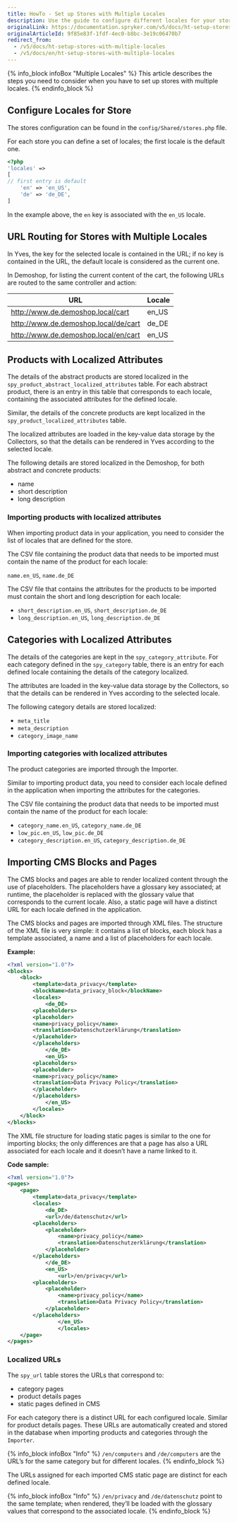 ```yaml
---
title: HowTo - Set up Stores with Multiple Locales
description: Use the guide to configure different locales for your store.
originalLink: https://documentation.spryker.com/v5/docs/ht-setup-stores-with-multiple-locales
originalArticleId: 9f85e83f-1fdf-4ec0-b8bc-3e19c06470b7
redirect_from:
  - /v5/docs/ht-setup-stores-with-multiple-locales
  - /v5/docs/en/ht-setup-stores-with-multiple-locales
---
```


{% info_block infoBox "Multiple Locales" %}
This article describes the steps you need to consider when you have to set up stores with multiple locales.
{% endinfo_block %}

## Configure Locales for Store
		
The stores configuration can be found in the `config/Shared/stores.php` file. 

For each store you can define a set of locales; the first locale is the default one.

```php
<?php
'locales' => 				
[
// first entry is default
	'en' => 'en_US',
	'de' => 'de_DE',
]
```

In the example above, the `en` key is associated with the `en_US` locale.

## URL Routing for Stores with Multiple Locales
		
In Yves, the key for the selected locale is contained in the URL; if no key is contained in the URL, the default locale is considered as the current one.

In Demoshop, for listing the current content of the cart, the following URLs are routed to the same controller and action:

| URL	| Locale |
| --- | --- |
| http://www.de.demoshop.local/cart | en_US |
| http://www.de.demoshop.local/de/cart |  de_DE|
|http://www.de.demoshop.local/en/cart  |  en_US|

## Products with Localized Attributes
		
The details of the abstract products are stored localized in the `spy_product_abstract_localized_attributes` table. For each abstract product, there is an entry in this table that corresponds to each locale, containing the associated attributes for the defined locale.
		
Similar, the details of the concrete products are kept localized in the `spy_product_localized_attributes` table.

The localized attributes are loaded in the key-value data storage by the Collectors, so that the details can be rendered in Yves according to the selected locale.

The following details are stored localized in the Demoshop, for both abstract and concrete products:

* name
* short description
* long description

### Importing products with localized attributes
When importing product data in your application, you need to consider the list of locales that are defined for the store.

The CSV file containing the product data that needs to be imported must contain the name of the product for each locale:

`name.en_US`, `name.de_DE`
			
The CSV file that contains the attributes for the products to be imported must contain the short and long description for each locale:
		
* `short_description.en_US`, `short_description.de_DE`
* `long_description.en_US`, `long_description.de_DE`

## Categories with Localized Attributes
		
The details of the categories are kept in the `spy_category_attribute`. For each category defined in the `spy_category` table, there is an entry for each defined locale containing the details of the category localized.
		
The attributes are loaded in the key-value data storage by the Collectors, so that the details can be rendered in Yves according to the selected locale.

The following category details are stored localized:

* `meta_title`
* `meta_description`
* `category_image_name`

### Importing categories with localized attributes
		
The product categories are imported through the Importer.

Similar to importing product data, you need to consider each locale defined in the application when importing the attributes for the categories.

The CSV file containing the product data that needs to be imported must contain the name of the product for each locale:

* `category_name.en_US`, `category_name.de_DE`
* `low_pic.en_US`, `low_pic.de_DE`
* `category_description.en_US`, `category_description.de_DE`

## Importing CMS Blocks and Pages
		
The CMS blocks and pages are able to render localized content through the use of placeholders. The placeholders have a glossary key associated; at runtime, the placeholder is replaced with the glossary value that corresponds to the current locale. Also, a static page will have a distinct URL for each locale defined in the application.

The CMS blocks and pages are imported through XML files. The structure of the XML file is very simple: it contains a list of blocks, each block has a template associated, a name and a list of placeholders for each locale.

**Example:**
    
```xml
<?xml version="1.0"?>
<blocks>
	<block>
		<template>data_privacy</template>
		<blockName>data_privacy_block</blockName>
		<locales>
			<de_DE>
		<placeholders>
		<placeholder>
		<name>privacy_policy</name>
		<translation>Datenschutzerklärung</translation>
		</placeholder>
		</placeholders>
			</de_DE>
			<en_US>
		<placeholders>
		<placeholder>
		<name>privacy_policy</name>
		<translation>Data Privacy Policy</translation>
		</placeholder>
		</placeholders>
			</en_US>
		</locales>
	</block>
</blocks>
```

The XML file structure for loading static pages is similar to the one for importing blocks; the only differences are that a page has also a URL associated for each locale and it doesn’t have a name linked to it.

**Code sample:**
    
```xml
<?xml version="1.0"?>
<pages>
	<page>
		<template>data_privacy</template>
		<locales>
			<de_DE>
			<url>/de/datenschutz</url>
		<placeholders>
			<placeholder>
				<name>privacy_policy</name>
				<translation>Datenschutzerklärung</translation>
			</placeholder>
		</placeholders>
			</de_DE>
			<en_US>
				<url>/en/privacy</url>
		<placeholders>
			<placeholder>
				<name>privacy_policy</name>
				<translation>Data Privacy Policy</translation>
			</placeholder>
		</placeholders>
				</en_US>
				</locales>
	</page>
</pages>
```

### Localized URLs
The `spy_url` table stores the URLs that correspond to:

* category pages
* product details pages
* static pages defined in CMS
			
For each category there is a distinct URL for each configured locale. Similar for product details pages. These URLs are automatically created and stored in the database when importing products and categories through the `Importer`.

{% info_block infoBox "Info" %}
`/en/computers` and `/de/computers` are the URL’s for the same category but for different locales.
{% endinfo_block %}

The URLs assigned for each imported CMS static page are distinct for each defined locale.

{% info_block infoBox "Info" %}
`/en/privacy` and `/de/datenschutz` point to the same template; when rendered, they’ll be loaded with the glossary values that correspond to the associated locale.
{% endinfo_block %}
